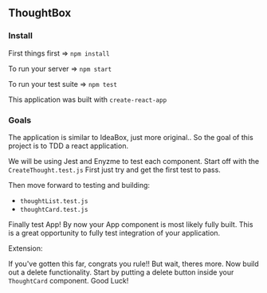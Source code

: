 ## ThoughtBox

### Install

First things first => `npm install`

To run your server => `npm start`

To run your test suite => `npm test`

This application was built with `create-react-app`

### Goals

The application is similar to IdeaBox, just more original.. So the goal of this project is to TDD a react application.

We will be using Jest and Enyzme to test each component. Start off with the `CreateThought.test.js`
First just try and get the first test to pass.

Then move forward to testing and building:

* `thoughtList.test.js`
* `thoughtCard.test.js`

Finally test App! By now your App component is most likely fully built. This is a great opportunity to fully test integration of your application.

Extension:

If you've gotten this far, congrats you rule!! But wait, theres more. Now build out a delete functionality. Start by putting a delete button inside your `ThoughtCard` component. Good Luck!
